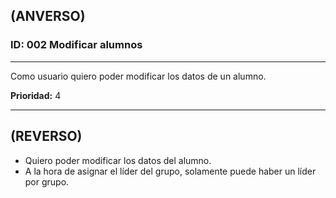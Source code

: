 ## (ANVERSO)
### ID: 002 Modificar alumnos
---

Como usuario quiero poder modificar los datos de un alumno.

**Prioridad:** 4

---
## (REVERSO)
* Quiero poder modificar los datos del alumno.
* A la hora de asignar el líder del grupo, solamente puede haber un líder por grupo.
